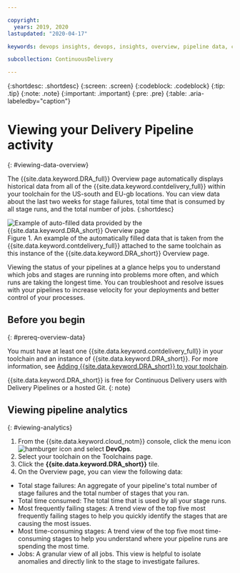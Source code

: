 ```yaml
---

copyright:
  years: 2019, 2020
lastupdated: "2020-04-17"

keywords: devops insights, devops, insights, overview, pipeline data, cd pipeline

subcollection: ContinuousDelivery

---
```


{:shortdesc: .shortdesc}
{:screen: .screen}
{:codeblock: .codeblock}
{:tip: .tip}
{:note: .note}
{:important: .important}
{:pre: .pre}
{:table: .aria-labeledby="caption"}

# Viewing your Delivery Pipeline activity
{: #viewing-data-overview}

The {{site.data.keyword.DRA_full}} Overview page automatically displays historical data from all of the {{site.data.keyword.contdelivery_full}} within your toolchain for the US-south and EU-gb locations. You can view data about the last two weeks for stage failures, total time that is consumed by all stage runs, and the total number of jobs. 
{:shortdesc}

![Example of auto-filled data provided by the {{site.data.keyword.DRA_short}} Overview page](images/pipeline_data_overview_page.png "Example of Auto-filled data provided by the {{site.data.keyword.DRA_short}} ") Figure 1. An example of the automatically filled data that is taken from the {{site.data.keyword.contdelivery_full}} attached to the same toolchain as this instance of the {{site.data.keyword.DRA_short}} Overview page. 

Viewing the status of your pipelines at a glance helps you to understand which jobs and stages are running into problems more often, and which runs are taking the longest time. You can troubleshoot and resolve issues with your pipelines to increase velocity for your deployments and better control of your processes.


## Before you begin
{: #prereq-overview-data}

You must have at least one {{site.data.keyword.contdelivery_full}} in your toolchain and an instance of {{site.data.keyword.DRA_short}}. For more information, see [Adding {{site.data.keyword.DRA_short}} to your toolchain](/docs/ContinuousDelivery?topic=ContinuousDelivery-add-devops-insights). 

{{site.data.keyword.DRA_short}} is free for Continuous Delivery users with Delivery Pipelines or a hosted Git. 
{: note}


## Viewing pipeline analytics
{: #viewing-analytics}

1. From the {{site.data.keyword.cloud_notm}} console, click the menu icon ![hamburger icon](images/icon_hamburger.svg) and select **DevOps**. 
2. Select your toolchain on the Toolchains page.
3. Click the **{{site.data.keyword.DRA_short}}** tile.
4. On the Overview page, you can view the following data:

  * Total stage failures: An aggregate of your pipeline's total number of stage failures and the total number of stages that you ran.  
  * Total time consumed: The total time that is used by all your stage runs.
  * Most frequently failing stages: A trend view of the top five most frequently failing stages to help you quickly identify the stages that are causing the most issues.
  * Most time-consuming stages: A trend view of the top five most time-consuming stages to help you understand where your pipeline runs are spending the most time.
  * Jobs: A granular view of all jobs. This view is helpful to isolate anomalies and directly link to the stage to investigate failures.

